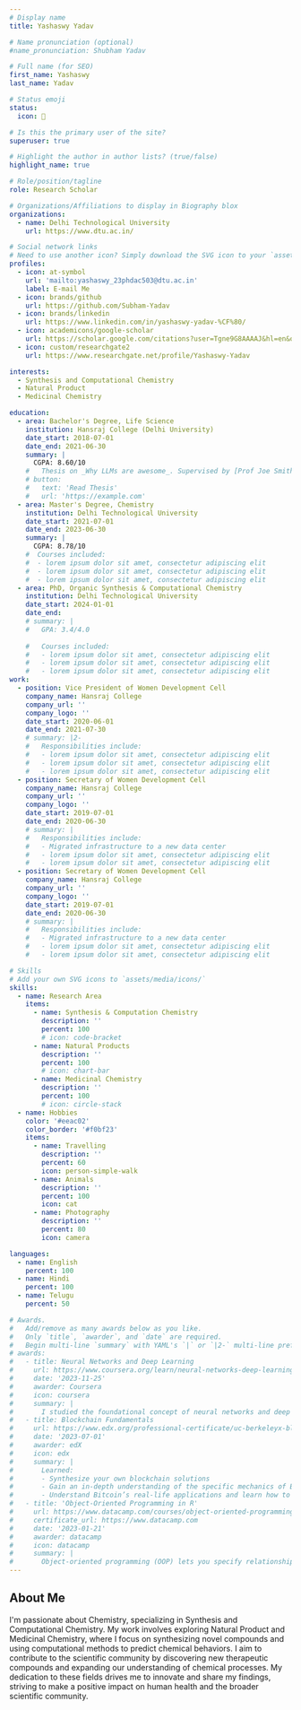 ```yaml
---
# Display name
title: Yashaswy Yadav

# Name pronunciation (optional)
#name_pronunciation: Shubham Yadav

# Full name (for SEO)
first_name: Yashaswy
last_name: Yadav

# Status emoji
status:
  icon: 📖

# Is this the primary user of the site?
superuser: true

# Highlight the author in author lists? (true/false)
highlight_name: true

# Role/position/tagline
role: Research Scholar

# Organizations/Affiliations to display in Biography blox
organizations:
  - name: Delhi Technological University
    url: https://www.dtu.ac.in/

# Social network links
# Need to use another icon? Simply download the SVG icon to your `assets/media/icons/` folder.
profiles:
  - icon: at-symbol
    url: 'mailto:yashaswy_23phdac503@dtu.ac.in'
    label: E-mail Me
  - icon: brands/github
    url: https://github.com/Subham-Yadav
  - icon: brands/linkedin
    url: https://www.linkedin.com/in/yashaswy-yadav-%CF%80/
  - icon: academicons/google-scholar
    url: https://scholar.google.com/citations?user=Tgne9G8AAAAJ&hl=en&oi=sra
  - icon: custom/researchgate2
    url: https://www.researchgate.net/profile/Yashaswy-Yadav

interests:
  - Synthesis and Computational Chemistry
  - Natural Product
  - Medicinal Chemistry

education:
  - area: Bachelor's Degree, Life Science
    institution: Hansraj College (Delhi University)
    date_start: 2018-07-01
    date_end: 2021-06-30
    summary: |
      CGPA: 8.60/10
    #   Thesis on _Why LLMs are awesome_. Supervised by [Prof Joe Smith](https://example.com). Presented papers at 5 IEEE conferences with the contributions being published in 2 Springer journals.
    # button:
    #   text: 'Read Thesis'
    #   url: 'https://example.com'
  - area: Master's Degree, Chemistry
    institution: Delhi Technological University
    date_start: 2021-07-01
    date_end: 2023-06-30
    summary: |
      CGPA: 8.78/10
    #  Courses included:
    #  - lorem ipsum dolor sit amet, consectetur adipiscing elit
    #  - lorem ipsum dolor sit amet, consectetur adipiscing elit
    #  - lorem ipsum dolor sit amet, consectetur adipiscing elit
  - area: PhD, Organic Synthesis & Computational Chemistry
    institution: Delhi Technological University
    date_start: 2024-01-01
    date_end: 
    # summary: |
    #   GPA: 3.4/4.0
      
    #   Courses included:
    #   - lorem ipsum dolor sit amet, consectetur adipiscing elit
    #   - lorem ipsum dolor sit amet, consectetur adipiscing elit
    #   - lorem ipsum dolor sit amet, consectetur adipiscing elit
work:
  - position: Vice President of Women Development Cell
    company_name: Hansraj College
    company_url: ''
    company_logo: ''
    date_start: 2020-06-01
    date_end: 2021-07-30
    # summary: |2-
    #   Responsibilities include:
    #   - lorem ipsum dolor sit amet, consectetur adipiscing elit
    #   - lorem ipsum dolor sit amet, consectetur adipiscing elit
    #   - lorem ipsum dolor sit amet, consectetur adipiscing elit
  - position: Secretary of Women Development Cell
    company_name: Hansraj College
    company_url: ''
    company_logo: ''
    date_start: 2019-07-01
    date_end: 2020-06-30
    # summary: |
    #   Responsibilities include:
    #   - Migrated infrastructure to a new data center
    #   - lorem ipsum dolor sit amet, consectetur adipiscing elit
    #   - lorem ipsum dolor sit amet, consectetur adipiscing elit
  - position: Secretary of Women Development Cell
    company_name: Hansraj College
    company_url: ''
    company_logo: ''
    date_start: 2019-07-01
    date_end: 2020-06-30
    # summary: |
    #   Responsibilities include:
    #   - Migrated infrastructure to a new data center
    #   - lorem ipsum dolor sit amet, consectetur adipiscing elit
    #   - lorem ipsum dolor sit amet, consectetur adipiscing elit

# Skills
# Add your own SVG icons to `assets/media/icons/`
skills:
  - name: Research Area
    items:
      - name: Synthesis & Computation Chemistry
        description: ''
        percent: 100
        # icon: code-bracket
      - name: Natural Products
        description: ''
        percent: 100
        # icon: chart-bar
      - name: Medicinal Chemistry
        description: ''
        percent: 100
        # icon: circle-stack
  - name: Hobbies
    color: '#eeac02'
    color_border: '#f0bf23'
    items:
      - name: Travelling
        description: ''
        percent: 60
        icon: person-simple-walk
      - name: Animals
        description: ''
        percent: 100
        icon: cat
      - name: Photography
        description: ''
        percent: 80
        icon: camera

languages:
  - name: English
    percent: 100
  - name: Hindi
    percent: 100
  - name: Telugu
    percent: 50

# Awards.
#   Add/remove as many awards below as you like.
#   Only `title`, `awarder`, and `date` are required.
#   Begin multi-line `summary` with YAML's `|` or `|2-` multi-line prefix and indent 2 spaces below.
# awards:
#   - title: Neural Networks and Deep Learning
#     url: https://www.coursera.org/learn/neural-networks-deep-learning
#     date: '2023-11-25'
#     awarder: Coursera
#     icon: coursera
#     summary: |
#       I studied the foundational concept of neural networks and deep learning. By the end, I was familiar with the significant technological trends driving the rise of deep learning; build, train, and apply fully connected deep neural networks; implement efficient (vectorized) neural networks; identify key parameters in a neural network’s architecture; and apply deep learning to your own applications.
#   - title: Blockchain Fundamentals
#     url: https://www.edx.org/professional-certificate/uc-berkeleyx-blockchain-fundamentals
#     date: '2023-07-01'
#     awarder: edX
#     icon: edx
#     summary: |
#       Learned:
#       - Synthesize your own blockchain solutions
#       - Gain an in-depth understanding of the specific mechanics of Bitcoin
#       - Understand Bitcoin’s real-life applications and learn how to attack and destroy Bitcoin, Ethereum, smart contracts and Dapps, and alternatives to Bitcoin’s Proof-of-Work consensus algorithm
#   - title: 'Object-Oriented Programming in R'
#     url: https://www.datacamp.com/courses/object-oriented-programming-with-s3-and-r6-in-r
#     certificate_url: https://www.datacamp.com
#     date: '2023-01-21'
#     awarder: datacamp
#     icon: datacamp
#     summary: |
#       Object-oriented programming (OOP) lets you specify relationships between functions and the objects that they can act on, helping you manage complexity in your code. This is an intermediate level course, providing an introduction to OOP, using the S3 and R6 systems. S3 is a great day-to-day R programming tool that simplifies some of the functions that you write. R6 is especially useful for industry-specific analyses, working with web APIs, and building GUIs.
---
```


## About Me

I'm passionate about Chemistry, specializing in Synthesis and Computational Chemistry. My work involves exploring Natural Product and Medicinal Chemistry, where I focus on synthesizing novel compounds and using computational methods to predict chemical behaviors. I aim to contribute to the scientific community by discovering new therapeutic compounds and expanding our understanding of chemical processes. My dedication to these fields drives me to innovate and share my findings, striving to make a positive impact on human health and the broader scientific community.
